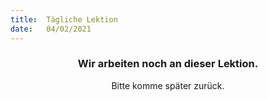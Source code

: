 ```yaml
---
title:  Tägliche Lektion
date:   04/02/2021
---
```


### <center>Wir arbeiten noch an dieser Lektion.</center>
<center>Bitte komme später zurück.</center>